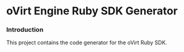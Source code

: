 # oVirt Engine Ruby SDK Generator

### Introduction

This project contains the code generator for the oVirt Ruby SDK.
